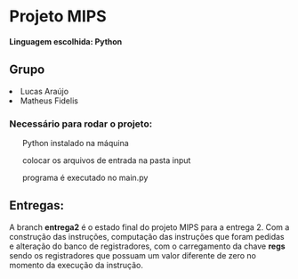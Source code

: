 <h1>Projeto MIPS</h1>
<h4>Linguagem escolhida: Python</h4>

<h2>Grupo</h2>
<li> Lucas Araújo</li>
<li> Matheus Fidelis</li>

<h3>Necessário para rodar o projeto:</h3>
<ul>Python instalado na máquina</ul>
<ul>colocar os arquivos de entrada na pasta input</ul>
<ul>programa é executado no main.py</ul>

## Entregas:

A branch <strong>entrega2</strong> é o estado final do projeto MIPS para a entrega 2. Com a construção das instruções, computação das instruções que foram pedidas e alteração do banco de registradores, com o carregamento da chave <strong>regs</strong> sendo os registradores que possuam um valor diferente de zero no momento da execução da instrução.
